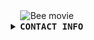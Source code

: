 <center>
<img align="center" src="https://media0.giphy.com/media/LXONhtCmN32YU/giphy.gif?cid=ecf05e47auqg07246o35w35nfx074cb3f43cpwwklw8so48q&rid=giphy.gif&ct=g" alt="Bee movie" />
</center>

<details align="center">

<summary> <b> <samp> CONTACT INFO</samp></b></summary>
<samp>
 <br>
<p align="center">
 <a href="mailto:reece.harris98@protonmail.com">Email</a> | 
 <a href="https://www.linkedin.com/in/reece-harris-3215b91bb/">Linkedin</a> | 
 <a href="https://www.devreece.tech/">Website</a> | 
 <a href="https://www.youtube.com/watch?v=dQw4w9WgXcQ">Youtube</a> <br>
 <img align="center" src="https://github-readme-stats.vercel.app/api?username=NotReeceHarris&show_icons=true&count_private=true&include_all_commits=true&theme=midnight-purple" alt="NotReeceHarris's github stats" /> <br>
  <img align="center" src="https://github-readme-stats.vercel.app/api/top-langs/?username=NotReeceHarris&layout=compact&theme=midnight-purple" alt="NotReeceHarris's github stats" />
</p> 


</samp>
</details>
